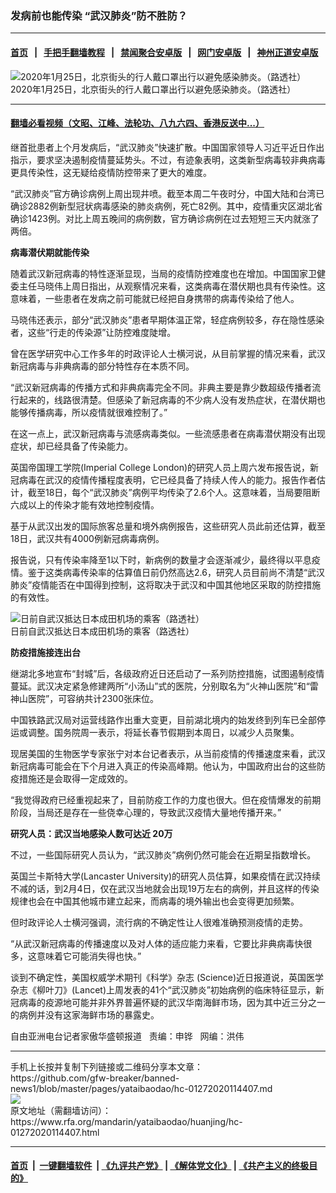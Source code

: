 ### 发病前也能传染 “武汉肺炎”防不胜防？
------------------------

#### [首页](https://github.com/gfw-breaker/banned-news1/blob/master/README.md) &nbsp;&nbsp;|&nbsp;&nbsp; [手把手翻墙教程](https://github.com/gfw-breaker/guides/wiki) &nbsp;&nbsp;|&nbsp;&nbsp; [禁闻聚合安卓版](https://github.com/gfw-breaker/bn-android) &nbsp;&nbsp;|&nbsp;&nbsp; [网门安卓版](https://github.com/oGate2/oGate) &nbsp;&nbsp;|&nbsp;&nbsp; [神州正道安卓版](https://github.com/SzzdOgate/update) 



<div id="headerimg">
 <img alt="2020年1月25日，北京街头的行人戴口罩出行以避免感染肺炎。（路透社）" src="https://www.rfa.org/mandarin/yataibaodao/huanjing/hc-01272020114407.html/0127e.jpg/@@images/195e1325-759a-456f-8b09-7bce832e826a.png" title="2020年1月25日，北京街头的行人戴口罩出行以避免感染肺炎。（路透社）"/>
 <div id="headerimgcontents">
  <div id="headerimgcaption">
   <span>
    2020年1月25日，北京街头的行人戴口罩出行以避免感染肺炎。（路透社）
   </span>
   <!-- zoomattribute -->
  </div>
  <!-- headerimgcaption -->
 </div>
 <!-- headerimagecontents -->
</div>

<hr/>


#### [翻墙必看视频（文昭、江峰、法轮功、八九六四、香港反送中...）](http://167.172.214.107/home.html)

<div id="storytext">
 <div>
  <div class="slot_header">
  </div>
 </div>
 <p>
  继首批患者上个月发病后，“武汉肺炎”快速扩散。中国国家领导人习近平近日作出指示，要求坚决遏制疫情蔓延势头。不过，有迹象表明，这类新型病毒较非典病毒更具传染性，这无疑给疫情防控带来了更大的难度。
 </p>
 <p>
  “武汉肺炎”官方确诊病例上周出现井喷。截至本周二午夜时分，中国大陆和台湾已确诊2882例新型冠状病毒感染的肺炎病例，死亡82例。其中，疫情重灾区湖北省确诊1423例。对比上周五晚间的病例数，官方确诊病例在过去短短三天内就涨了两倍。
 </p>
 <p>
 </p>
 <div>
  <div>
  </div>
 </div>
 <p>
 </p>
 <p>
  <b>
   病毒潜伏期就能传染
  </b>
 </p>
 <p>
  随着武汉新冠病毒的特性逐渐显现，当局的疫情防控难度也在增加。中国国家卫健委主任马晓伟上周日指出，从观察情况来看，这类病毒在潜伏期也具有传染性。这意味着，一些患者在发病之前可能就已经把自身携带的病毒传染给了他人。
 </p>
 <p>
  马晓伟还表示，部分“武汉肺炎”患者早期体温正常，轻症病例较多，存在隐性感染者，这些“行走的传染源”让防控难度陡增。
 </p>
 <p>
  曾在医学研究中心工作多年的时政评论人士横河说，从目前掌握的情况来看，武汉新冠病毒与非典病毒的部分特性存在本质不同。
 </p>
 <p>
  “武汉新冠病毒的传播方式和非典病毒完全不同。非典主要是靠少数超级传播者流行起来的，线路很清楚。但感染了新冠病毒的不少病人没有发热症状，在潜伏期也能够传播病毒，所以疫情就很难控制了。”
 </p>
 <p>
  在这一点上，武汉新冠病毒与流感病毒类似。一些流感患者在病毒潜伏期没有出现症状，却已经具备了传染能力。
 </p>
 <p>
  英国帝国理工学院(Imperial College London)的研究人员上周六发布报告说，新冠病毒在武汉的疫情传播程度表明，它已经具备了持续人传人的能力。报告作者估计，截至18日，每个“武汉肺炎”病例平均传染了2.6个人。这意味着，当局要阻断六成以上的传染才能有效地控制疫情。
 </p>
 <p>
  基于从武汉出发的国际旅客总量和境外病例报告，这些研究人员此前还估算，截至18日，武汉共有4000例新冠病毒病例。
 </p>
 <p>
  报告说，只有传染率降至1以下时，新病例的数量才会逐渐减少，最终得以平息疫情。鉴于这类病毒传染率的估算值日前仍然高达2.6，研究人员目前尚不清楚“武汉肺炎”疫情能否在中国得到控制，这将取决于武汉和中国其他地区采取的防控措施的有效性。
 </p>
 <p>
  <div class="image-inline captioned" style="width:800px;">
   <div style="width:800px;">
    <img alt="日前自武汉抵达日本成田机场的乘客（路透社）" src="https://www.rfa.org/mandarin/yataibaodao/huanjing/hc-01272020114407.html/0127f.jpg" title="日前自武汉抵达日本成田机场的乘客（路透社）"/>
   </div>
   <div class="image-caption">
    <span style="width:800px;">
     日前自武汉抵达日本成田机场的乘客（路透社）
    </span>
    <span class="copyright">
    </span>
   </div>
  </div>
 </p>
 <p>
  <b>
   防疫措施接连出台
  </b>
 </p>
 <p>
  继湖北多地宣布“封城”后，各级政府近日还启动了一系列防控措施，试图遏制疫情蔓延。武汉决定紧急修建两所“小汤山”式的医院，分别取名为“火神山医院”和“雷神山医院”，可容纳共计2300张床位。
 </p>
 <p>
  中国铁路武汉局对运营线路作出重大变更，目前湖北境内的始发终到列车已全部停运或调整。国务院周一表示，将延长春节假期到本周日，以减少人员聚集。
 </p>
 <p>
  现居美国的生物医学专家张宁对本台记者表示，从当前疫情的传播速度来看，武汉新冠病毒可能会在下个月进入真正的传染高峰期。他认为，中国政府出台的这些防疫措施还是会取得一定成效的。
 </p>
 <p>
  “我觉得政府已经重视起来了，目前防疫工作的力度也很大。但在疫情爆发的前期阶段，当局还是存在一些侥幸心理的，导致武汉疫情大量地传播开来。”
 </p>
 <p>
  <b>
   研究人员：武汉当地感染人数可达近
  </b>
  <b>
   20万
  </b>
 </p>
 <p>
  不过，一些国际研究人员认为，“武汉肺炎”病例仍然可能会在近期呈指数增长。
 </p>
 <p>
  英国兰卡斯特大学(Lancaster University)的研究人员估算，如果疫情在武汉持续不减的话，到2月4日，仅在武汉当地就会出现19万左右的病例，并且这样的传染规律也会在中国其他城市建立起来，而病毒的境外输出也会变得更加频繁。
 </p>
 <p>
  但时政评论人士横河强调，流行病的不确定性让人很难准确预测疫情的走势。
 </p>
 <p>
  “从武汉新冠病毒的传播速度以及对人体的适应能力来看，它要比非典病毒快很多，这意味着它可能消失得也快。”
 </p>
 <p>
  谈到不确定性，美国权威学术期刊《科学》杂志 (Science)近日报道说，英国医学杂志《柳叶刀》(Lancet)上周发表的41个“武汉肺炎”初始病例的临床特征显示，新冠病毒的疫源地可能并非外界普遍怀疑的武汉华南海鲜市场，因为其中近三分之一的病例并没有这家海鲜市场的暴露史。
 </p>
 <p>
 </p>
 <p>
  自由亚洲电台记者家傲华盛顿报道   责编：申铧   网编：洪伟
 </p>
</div>

<hr/>
手机上长按并复制下列链接或二维码分享本文章：<br/>
https://github.com/gfw-breaker/banned-news1/blob/master/pages/yataibaodao/hc-01272020114407.md <br/>
<a href='https://github.com/gfw-breaker/banned-news1/blob/master/pages/yataibaodao/hc-01272020114407.md'><img src='https://github.com/gfw-breaker/banned-news1/blob/master/pages/yataibaodao/hc-01272020114407.md.png'/></a> <br/>
原文地址（需翻墙访问）：https://www.rfa.org/mandarin/yataibaodao/huanjing/hc-01272020114407.html


------------------------
#### [首页](https://github.com/gfw-breaker/banned-news1/blob/master/README.md) &nbsp;|&nbsp; [一键翻墙软件](https://github.com/gfw-breaker/nogfw/blob/master/README.md) &nbsp;| [《九评共产党》](https://github.com/gfw-breaker/9ping.md/blob/master/README.md#九评之一评共产党是什么) | [《解体党文化》](https://github.com/gfw-breaker/jtdwh.md/blob/master/README.md) | [《共产主义的终极目的》](https://github.com/gfw-breaker/gczydzjmd.md/blob/master/README.md)


<img src='http://gfw-breaker.win/banned-news/pages/yataibaodao/hc-01272020114407.md' width='0px' height='0px'/>